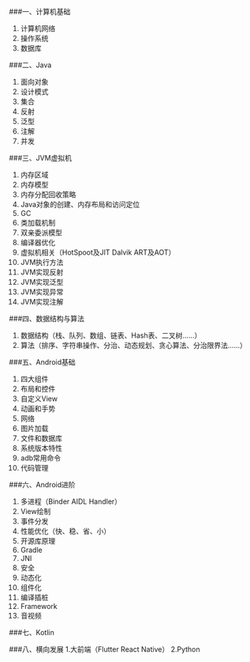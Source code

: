 ###一、计算机基础
1. 计算机网络
2. 操作系统
3. 数据库

###二、Java
1. 面向对象
2. 设计模式
3. 集合
4. 反射
5. 泛型
6. 注解
7. 并发

###三、JVM虚拟机
1. 内存区域
2. 内存模型
3. 内存分配回收策略
4. Java对象的创建、内存布局和访问定位
5. GC
6. 类加载机制
7. 双亲委派模型
8. 编译器优化
9. 虚拟机相关（HotSpoot及JIT   Dalvik   ART及AOT）
10. JVM执行方法
11. JVM实现反射
12. JVM实现泛型
13. JVM实现异常
14. JVM实现注解

###四、数据结构与算法
1. 数据结构（栈、队列、数组、链表、Hash表、二叉树......）
2. 算法（排序、字符串操作、分治、动态规划、贪心算法、分治限界法......）

###五、Android基础
1. 四大组件
2. 布局和控件
3. 自定义View
4. 动画和手势
5. 网络
6. 图片加载
7. 文件和数据库
8. 系统版本特性
9. adb常用命令
10. 代码管理

###六、Android进阶
1. 多进程（Binder   AIDL   Handler）
2. View绘制
3. 事件分发
4. 性能优化（快、稳、省、小）
5. 开源库原理
6. Gradle
7. JNI
8. 安全
9. 动态化
10. 组件化
11. 编译插桩
12. Framework
13. 音视频

###七、Kotlin


###八、横向发展
1.大前端（Flutter   React Native）
2.Python

